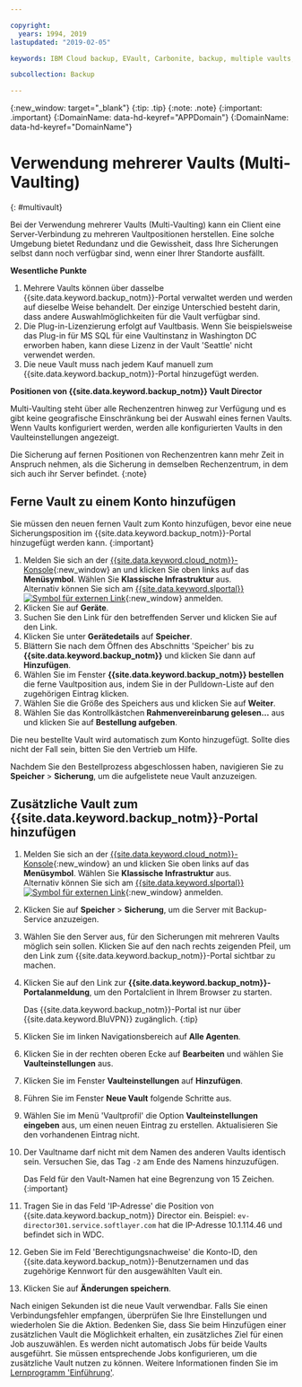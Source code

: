 ```yaml
---

copyright:
  years: 1994, 2019
lastupdated: "2019-02-05"

keywords: IBM Cloud backup, EVault, Carbonite, backup, multiple vaults, mulitple locations, disaster recovery

subcollection: Backup

---
```

{:new_window: target="_blank"}
{:tip: .tip}
{:note: .note}
{:important: .important}
{:DomainName: data-hd-keyref="APPDomain"}
{:DomainName: data-hd-keyref="DomainName"}

# Verwendung mehrerer Vaults (Multi-Vaulting)
{: #multivault}

Bei der Verwendung mehrerer Vaults (Multi-Vaulting) kann ein Client eine Server-Verbindung zu mehreren Vaultpositionen herstellen. Eine solche Umgebung bietet Redundanz und die Gewissheit, dass Ihre Sicherungen selbst dann noch verfügbar sind, wenn einer Ihrer Standorte ausfällt.

**Wesentliche Punkte**

1. Mehrere Vaults können über dasselbe {{site.data.keyword.backup_notm}}-Portal verwaltet werden und werden auf dieselbe Weise behandelt. Der einzige Unterschied besteht darin, dass andere Auswahlmöglichkeiten für die Vault verfügbar sind.
2. Die Plug-in-Lizenzierung erfolgt auf Vaultbasis. Wenn Sie beispielsweise das Plug-in für MS SQL für eine Vaultinstanz in Washington DC erworben haben, kann diese Lizenz in der Vault 'Seattle' nicht verwendet werden.
3. Die neue Vault muss nach jedem Kauf manuell zum {{site.data.keyword.backup_notm}}-Portal hinzugefügt werden.



**Positionen von {{site.data.keyword.backup_notm}} Vault Director**

Multi-Vaulting steht über alle Rechenzentren hinweg zur Verfügung und es gibt keine geografische Einschränkung bei der Auswahl eines fernen Vaults. Wenn Vaults konfiguriert werden, werden alle konfigurierten Vaults in den Vaulteinstellungen angezeigt.

Die Sicherung auf fernen Positionen von Rechenzentren kann mehr Zeit in Anspruch nehmen, als die Sicherung in demselben Rechenzentrum, in dem sich auch ihr Server befindet.
{:note}

## Ferne Vault zu einem Konto hinzufügen

Sie müssen den neuen fernen Vault zum Konto hinzufügen, bevor eine neue Sicherungsposition im {{site.data.keyword.backup_notm}}-Portal hinzugefügt werden kann.
{:important}

1. Melden Sie sich an der [{{site.data.keyword.cloud_notm}}-Konsole](https://{DomainName}){:new_window} an und klicken Sie oben links auf das **Menüsymbol**. Wählen Sie **Klassische Infrastruktur** aus.<br/>
   Alternativ können Sie sich am [{{site.data.keyword.slportal}} ![Symbol für externen Link](../../icons/launch-glyph.svg "Symbol für externen Link")](https://control.softlayer.com/){:new_window} anmelden.
2. Klicken Sie auf **Geräte**.
3. Suchen Sie den Link für den betreffenden Server und klicken Sie auf den Link.
4. Klicken Sie unter **Gerätedetails** auf **Speicher**.
5. Blättern Sie nach dem Öffnen des Abschnitts 'Speicher' bis zu **{{site.data.keyword.backup_notm}}** und klicken Sie dann auf **Hinzufügen**.
6. Wählen Sie im Fenster **{{site.data.keyword.backup_notm}} bestellen** die ferne Vaultposition aus, indem Sie in der Pulldown-Liste auf den zugehörigen Eintrag klicken.
7. Wählen Sie die Größe des Speichers aus und klicken Sie auf **Weiter**.
8. Wählen Sie das Kontrollkästchen **Rahmenvereinbarung gelesen...** aus und klicken Sie auf **Bestellung aufgeben**.

Die neu bestellte Vault wird automatisch zum Konto hinzugefügt. Sollte dies nicht der Fall sein, bitten Sie den Vertrieb um Hilfe.

Nachdem Sie den Bestellprozess abgeschlossen haben, navigieren Sie zu **Speicher** > **Sicherung**, um die aufgelistete neue Vault anzuzeigen.

## Zusätzliche Vault zum {{site.data.keyword.backup_notm}}-Portal hinzufügen

1. Melden Sie sich an der [{{site.data.keyword.cloud_notm}}-Konsole](https://{DomainName}){:new_window} an und klicken Sie oben links auf das **Menüsymbol**. Wählen Sie **Klassische Infrastruktur** aus.<br/>
   Alternativ können Sie sich am [{{site.data.keyword.slportal}} ![Symbol für externen Link](../../icons/launch-glyph.svg "Symbol für externen Link")](https://control.softlayer.com/){:new_window} anmelden.
2. Klicken Sie auf **Speicher** > **Sicherung**, um die Server mit Backup-Service anzuzeigen.
3. Wählen Sie den Server aus, für den Sicherungen mit mehreren Vaults möglich sein sollen. Klicken Sie auf den nach rechts zeigenden Pfeil, um den Link zum {{site.data.keyword.backup_notm}}-Portal sichtbar zu machen.
4. Klicken Sie auf den Link zur **{{site.data.keyword.backup_notm}}-Portalanmeldung**, um den Portalclient in Ihrem Browser zu starten.

   Das {{site.data.keyword.backup_notm}}-Portal ist nur über {{site.data.keyword.BluVPN}} zugänglich.
   {:tip}
5. Klicken Sie im linken Navigationsbereich auf **Alle Agenten**.
6. Klicken Sie in der rechten oberen Ecke auf **Bearbeiten** und wählen Sie **Vaulteinstellungen** aus.
7. Klicken Sie im Fenster **Vaulteinstellungen** auf **Hinzufügen**.
8. Führen Sie im Fenster **Neue Vault** folgende Schritte aus.
  1. Wählen Sie im Menü 'Vaultprofil' die Option **Vaulteinstellungen eingeben** aus, um einen neuen Eintrag zu erstellen. Aktualisieren Sie den vorhandenen Eintrag nicht.
  2. Der Vaultname darf nicht mit dem Namen des anderen Vaults identisch sein. Versuchen Sie, das Tag `-2` am Ende des Namens hinzuzufügen. <br/>

     Das Feld für den Vault-Namen hat eine Begrenzung von 15 Zeichen.
     {:important}
  3. Tragen Sie in das Feld 'IP-Adresse' die Position von {{site.data.keyword.backup_notm}} Director ein. Beispiel: `ev-director301.service.softlayer.com` hat die IP-Adresse 10.1.114.46 und befindet sich in WDC.
  4. Geben Sie im Feld 'Berechtigungsnachweise' die Konto-ID, den {{site.data.keyword.backup_notm}}-Benutzernamen und das zugehörige Kennwort für den ausgewählten Vault ein.
  5. Klicken Sie auf **Änderungen speichern**.

Nach einigen Sekunden ist die neue Vault verwendbar. Falls Sie einen Verbindungsfehler empfangen, überprüfen Sie Ihre Einstellungen und wiederholen Sie die Aktion. Bedenken Sie, dass Sie beim Hinzufügen einer zusätzlichen Vault die Möglichkeit erhalten, ein zusätzliches Ziel für einen Job auszuwählen. Es werden nicht automatisch Jobs für beide Vaults ausgeführt. Sie müssen entsprechende Jobs konfigurieren, um die zusätzliche Vault nutzen zu können. Weitere Informationen finden Sie im [Lernprogramm 'Einführung'](/docs/infrastructure/Backup?topic=Backup-getting-started).
